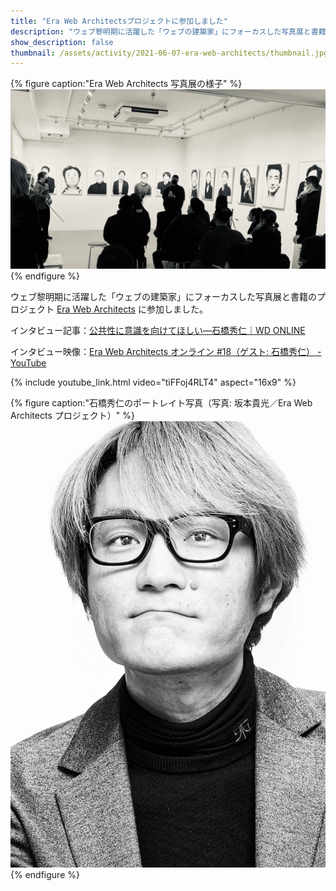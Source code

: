 ```yaml
---
title: "Era Web Architectsプロジェクトに参加しました"
description: "ウェブ黎明期に活躍した「ウェブの建築家」にフォーカスした写真展と書籍のプロジェクト Era Web Architects に参加しました。"
show_description: false
thumbnail: /assets/activity/2021-06-07-era-web-architects/thumbnail.jpg
---
```


{% figure caption:"Era Web Architects 写真展の様子" %}
![展示風景](/assets/activity/2021-06-07-era-web-architects/exhibition.jpg)
{% endfigure %}

ウェブ黎明期に活躍した「ウェブの建築家」にフォーカスした写真展と書籍のプロジェクト [Era Web Architects](https://erawebarchitects.com/) に参加しました。

インタビュー記事：[公共性に意識を向けてほしい―石橋秀仁｜WD ONLINE](https://book.mynavi.jp/wdonline/detail_summary/id=122991)

インタビュー映像：[Era Web Architects オンライン #18（ゲスト: 石橋秀仁） - YouTube](https://www.youtube.com/watch?v=tiFFoj4RLT4)

{% include youtube_link.html video="tiFFoj4RLT4" aspect="16x9" %}

{% figure caption:"石橋秀仁のポートレイト写真（写真: 坂本貴光／Era Web Architects プロジェクト）" %}
![石橋秀仁のポートレイト](/assets/activity/2021-06-07-era-web-architects/portrait.jpg)
{% endfigure %}
